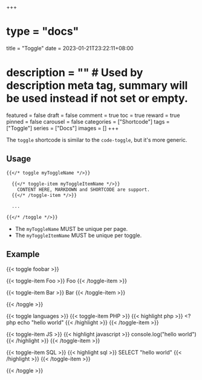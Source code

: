 +++
# type = "docs"
title = "Toggle"
date = 2023-01-21T23:22:11+08:00
# description = "" # Used by description meta tag, summary will be used instead if not set or empty.
featured = false
draft = false
comment = true
toc = true
reward = true
pinned = false
carousel = false
categories = ["Shortcode"]
tags = ["Toggle"]
series = ["Docs"]
images = []
+++

The `toggle` shortcode is similar to the `code-toggle`, but it's more generic.

<!--more-->

## Usage

```markdown
{{</* toggle myToggleName */>}}
  
  {{</* toggle-item myToggleItemName */>}}
    CONTENT HERE, MARKDOWN and SHORTCODE are support.
  {{</* /toggle-item */>}}

  ...

{{</* /toggle */>}}
```

- The `myToggleName` MUST be unique per page.
- The `myToggleItemName` MUST be unique per toggle.

## Example

{{< toggle foobar >}}

  {{< toggle-item Foo >}}
    Foo
  {{< /toggle-item >}}

  {{< toggle-item Bar >}}
    Bar
  {{< /toggle-item >}}

{{< /toggle >}}


{{< toggle languages >}}
  {{< toggle-item PHP >}}
    {{< highlight php >}}
    <?php
      echo "hello world"
    {{< /highlight >}}
  {{< /toggle-item >}}

  {{< toggle-item JS >}}
    {{< highlight javascript >}}
    console.log("hello world")
    {{< /highlight >}}
  {{< /toggle-item >}}

  {{< toggle-item SQL >}}
    {{< highlight sql >}}
    SELECT "hello world"
    {{< /highlight >}}
  {{< /toggle-item >}}

{{< /toggle >}}

